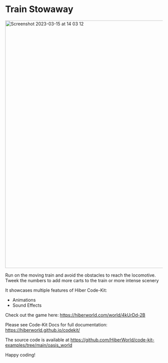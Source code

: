 # Train Stowaway

<img width="789" alt="Screenshot 2023-03-15 at 14 03 12" src="https://user-images.githubusercontent.com/42942103/225316837-8ad13592-570f-4bf5-891d-5656e7e19aa7.png">

Run on the moving train and avoid the obstacles to reach the locomotive. Tweek the numbers to add more carts to the train or more intense scenery

It showcases multiple features of Hiber Code-Kit:

- Animations
- Sound Effects

Check out the game here: https://hiberworld.com/world/4kUrDd-2B

Please see Code-Kit Docs for full documentation:
https://hiberworld.github.io/codekit/

The source code is available at
https://github.com/HiberWorld/code-kit-examples/tree/main/oasis_world

Happy coding!
